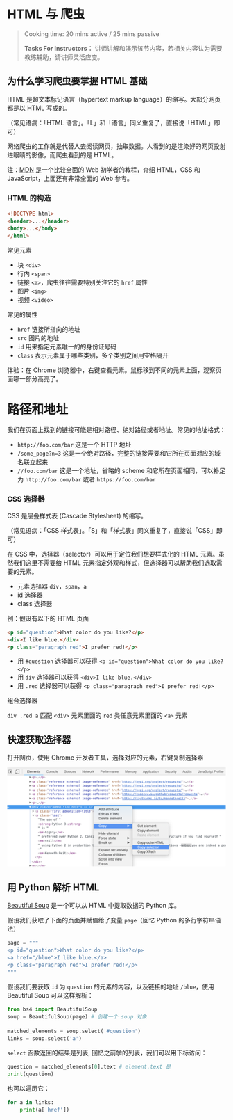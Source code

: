 # HTML 与 爬虫

> Cooking time: 20 mins active / 25 mins passive
>
> **Tasks For Instructors：** 讲师讲解和演示该节内容，若相关内容认为需要教练辅助，请讲师灵活应变。

## 为什么学习爬虫要掌握 HTML 基础

HTML 是超文本标记语言（hypertext markup language）的缩写。大部分网页都是以 HTML 写成的。

（常见语病：「HTML 语言」。「L」和「语言」同义重复了，直接说「HTML」即可）

网络爬虫的工作就是代替人去阅读网页，抽取数据。人看到的是渲染好的网页投射进眼睛的影像，而爬虫看到的是 HTML。

注：[MDN](https://developer.mozilla.org/zh-CN/docs/Learn) 是一个比较全面的 Web 初学者的教程，介绍 HTML，CSS 和 JavaScript，上面还有非常全面的 Web 参考。

### HTML 的构造

```html
<!DOCTYPE html>
<header>...</header>
<body>...</body>
</html>
```

常见元素

- 块 `<div>`
- 行内 `<span>`
- 链接 `<a>`，爬虫往往需要特别关注它的 `href` 属性
- 图片 `<img>`
- 视频 `<video>`

常见的属性

- `href` 链接所指向的地址
- `src` 图片的地址
- `id` 用来指定元素唯一的的身份证号码
- `class` 表示元素属于哪些类别，多个类别之间用空格隔开

体验：在 Chrome 浏览器中，右键查看元素。鼠标移到不同的元素上面，观察页面哪一部分高亮了。

# 路径和地址

我们在页面上找到的链接可能是相对路径、绝对路径或者地址。常见的地址格式：

- `http://foo.com/bar` 这是一个 HTTP 地址
- `/some_page?n=3` 这是一个绝对路径，完整的链接需要和它所在页面对应的域名联立起来
- `//foo.com/bar` 这是一个地址，省略的 scheme 和它所在页面相同，可以补足为 `http://foo.com/bar` 或者 `https://foo.com/bar`

### CSS 选择器

CSS 是层叠样式表 (Cascade Stylesheet) 的缩写。

（常见语病：「CSS 样式表」。「S」和「样式表」同义重复了，直接说「CSS」即可）

在 CSS 中，选择器（selector）可以用于定位我们想要样式化的 HTML 元素。虽然我们这里不需要给 HTML 元素指定外观和样式，但选择器可以帮助我们选取需要的元素。

- 元素选择器 `div`，`span`，`a`
- id 选择器
- class 选择器

例：假设有以下的 HTML 页面

```html
<p id="question">What color do you like?</p>
<div>I like blue.</div>
<p class="paragraph red">I prefer red!</p>
```

- 用 `#question` 选择器可以获得 `<p id="question">What color do you like?</p>`
- 用 `div` 选择器可以获得 `<div>I like blue.</div>`
- 用 `.red` 选择器可以获得 `<p class="paragraph red">I prefer red!</p>`

组合选择器

`div .red a` 匹配 `<div>` 元素里面的 `red` 类任意元素里面的 `<a>` 元素

## 快速获取选择器

打开网页，使用 Chrome 开发者工具，选择对应的元素，右键复制选择器

![](./copy_selector.png)

## 用 Python 解析 HTML

[Beautiful Soup](https://www.crummy.com/software/BeautifulSoup/bs4/doc.zh/) 是一个可以从 HTML 中提取数据的 Python 库。

假设我们获取了下面的页面并赋值给了变量 `page`（回忆 Python 的多行字符串语法）

```python
page = """
<p id="question">What color do you like?</p>
<a href="/blue">I like blue.</a>
<p class="paragraph red">I prefer red!</p>
"""
```

假设我们要获取 `id` 为 `question` 的元素的内容，以及链接的地址 `/blue`，使用 Beautiful Soup 可以这样解析：

```python
from bs4 import BeautifulSoup
soup = BeautifulSoup(page) # 创建一个 soup 对象

matched_elements = soup.select('#question')
links = soup.select('a')
```

`select` 函数返回的结果是列表, 回忆之前学的列表，我们可以用下标访问：

```python
question = matched_elements[0].text # element.text 是
print(question)
```

也可以遍历它：

```python
for a in links:
    print(a['href'])
```

